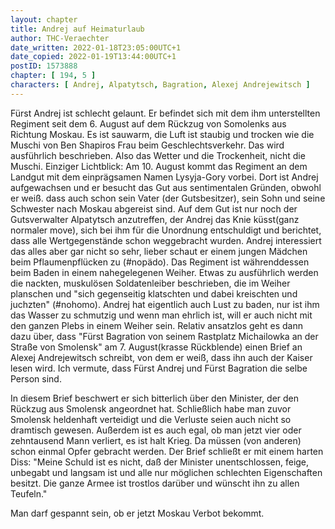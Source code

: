 ```yaml
---
layout: chapter
title: Andrej auf Heimaturlaub
author: THC-Veraechter
date_written: 2022-01-18T23:05:00UTC+1
date_copied: 2022-01-19T13:44:00UTC+1
postID: 1573888
chapter: [ 194, 5 ]
characters: [ Andrej, Alpatytsch, Bagration, Alexej Andrejewitsch ]
---
```

Fürst Andrej ist schlecht gelaunt. Er befindet sich mit dem ihm unterstellten Regiment seit dem 6. August auf dem Rückzug von Somolenks aus Richtung Moskau. Es ist sauwarm, die Luft ist staubig und trocken wie die Muschi von Ben Shapiros Frau beim Geschlechtsverkehr. Das wird ausführlich beschrieben. Also das Wetter und die Trockenheit, nicht die Muschi.
Einziger Lichtblick: Am 10. August kommt das Regiment an dem Landgut mit dem einprägsamen Namen Lysyja-Gory vorbei. Dort ist Andrej aufgewachsen und er besucht das Gut aus sentimentalen Gründen, obwohl er weiß. dass auch schon sein Vater (der Gutsbesitzer), sein Sohn und seine Schwester nach Moskau abgereist sind. Auf dem Gut ist nur noch der Gutsverwalter Alpatytsch anzutreffen, der Andrej das Knie küsst(ganz normaler move), sich bei ihm für die Unordnung entschuldigt und berichtet, dass alle Wertgegenstände schon weggebracht wurden. Andrej interessiert das alles aber gar nicht so sehr, lieber schaut er einem jungen Mädchen beim Pflaumenpflücken zu (#nopädo).
Das Regiment ist währenddessen beim Baden in einem nahegelegenen Weiher. Etwas zu ausführlich werden die nackten, muskulösen Soldatenleiber beschrieben, die im Weiher planschen und "sich gegenseitig klatschten und dabei kreischten und juchzten" (#nohomo).
Andrej hat eigentlich auch Lust zu baden, nur ist ihm das Wasser zu schmutzig und wenn man ehrlich ist, will er auch nicht mit den ganzen Plebs in einem Weiher sein.
Relativ ansatzlos geht es dann dazu über, dass "Fürst Bagration von seinem Rastplatz Michailowka an der Straße von Smolensk" am 7. August(krasse Rückblende) einen Brief an Alexej Andrejewitsch schreibt, von dem er weiß, dass ihn auch der Kaiser lesen wird. Ich vermute, dass Fürst Andrej und Fürst Bagration die selbe Person sind.

In diesem Brief beschwert er sich bitterlich über den Minister, der den Rückzug aus Smolensk angeordnet hat. Schließlich habe man zuvor Smolensk heldenhaft verteidigt und die Verluste seien auch nicht so dramtisch gewesen. Außerdem ist es auch egal, ob man jetzt vier oder zehntausend Mann verliert, es ist halt Krieg. Da müssen (von anderen) schon einmal Opfer gebracht werden.
Der Brief schließt er mit einem harten Diss: "Meine Schuld ist es nicht, daß der Minister unentschlossen, feige, unbegabt und langsam ist und alle nur möglichen schlechten Eigenschaften besitzt. Die ganze Armee ist trostlos darüber und wünscht ihn zu allen Teufeln."

Man darf gespannt sein, ob er jetzt Moskau Verbot bekommt. 